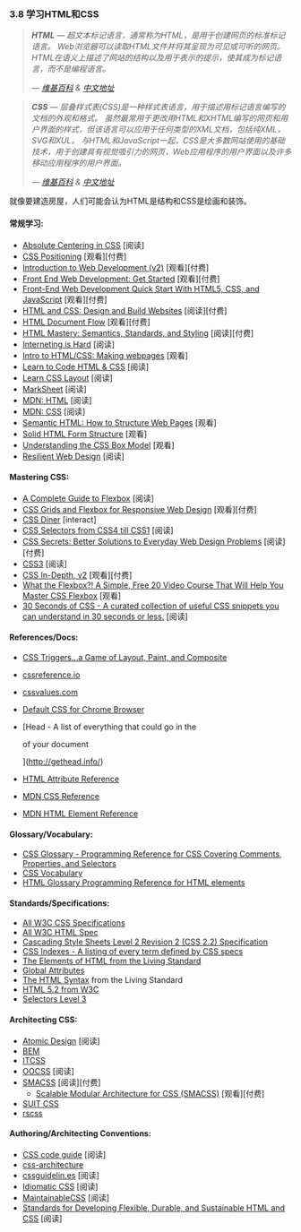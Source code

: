 <!-- 3.8 - Learn HTML & CSS -->
### 3.8 学习HTML和CSS

<!-- HTML - HyperText Markup Language, commonly referred to as HTML, is the standard markup language used to create web pages. Web browsers can read HTML files and render them into visible or audible web pages. HTML describes the structure of a website semantically along with cues for presentation, making it a markup language, rather than a programming language.
— [Wikipedia](https://en.wikipedia.org/wiki/HTML) -->
> ***HTML** — 超文本标记语言，通常称为HTML，是用于创建网页的标准标记语言。 Web浏览器可以读取HTML文件并将其呈现为可见或可听的网页。 HTML在语义上描述了网站的结构以及用于表示的提示，使其成为标记语言，而不是编程语言。*
>
> *— [维基百科](https://en.wikipedia.org/wiki/HTML) & [中文地址](https://zh.wikipedia.org/wiki/HTML)*
>
<!-- CSS - Cascading Style Sheets (CSS) is a style sheet language used for describing the look and formatting of a document written in a markup language. Although most often used to change the style of web pages and user interfaces written in HTML and XHTML, the language can be applied to any kind of XML document, including plain XML, SVG and XUL. Along with HTML and JavaScript, CSS is a cornerstone technology used by most websites to create visually engaging webpages, user interfaces for web applications, and user interfaces for many mobile applications.
 — [Wikipedia](https://en.wikipedia.org/wiki/Cascading_Style_Sheets) -->
> ***CSS** — 层叠样式表(CSS)是一种样式表语言，用于描述用标记语言编写的文档的外观和格式。 虽然最常用于更改用HTML和XHTML编写的网页和用户界面的样式，但该语言可以应用于任何类型的XML文档，包括纯XML，SVG和XUL。 与HTML和JavaScript一起，CSS是大多数网站使用的基础技术，用于创建具有视觉吸引力的网页，Web应用程序的用户界面以及许多移动应用程序的用户界面。*
>
> *— [维基百科](https://en.wikipedia.org/wiki/Cascading_Style_Sheets) & [中文地址](https://zh.wikipedia.org/wiki/HTML)*

<!-- Liken to constructing a house, one might consider HTML the framing and CSS to be the painting & decorating. -->
就像要建造房屋，人们可能会认为HTML是结构和CSS是绘画和装饰。

#### 常规学习:

*   [Absolute Centering in CSS](http://codepen.io/shshaw/full/gEiDt) \[阅读\]
*   [CSS Positioning](http://www.pluralsight.com/courses/css-positioning-1834) \[观看\]\[付费\]
*   [Introduction to Web Development (v2)](https://frontendmasters.com/courses/web-development-v2/) \[观看\]\[付费\]
*   [Front End Web Development: Get Started](http://www.pluralsight.com/courses/front-end-web-development-get-started) \[观看\]\[付费\]
*   [Front-End Web Development Quick Start With HTML5, CSS, and JavaScript](http://www.pluralsight.com/courses/front-end-web-app-html5-javascript-css) \[观看\]\[付费\]
*   [HTML and CSS: Design and Build Websites](https://www.amazon.com/gp/product/1118008189/?&_encoding=UTF8&tag=frontend-handbook-20&linkCode=ur2&linkId=b1c45ab715f267f7dfed8c981c14eceb&camp=1789&creative=9325) \[阅读\]\[付费\]
*   [HTML Document Flow](http://www.pluralsight.com/courses/html-document-flow-1837) \[观看\]\[付费\]
*   [HTML Mastery: Semantics, Standards, and Styling](https://www.amazon.com/gp/product/1590597656/?&_encoding=UTF8&tag=frontend-handbook-20&linkCode=ur2&linkId=a5c4eb997239ea9e57a86456cef7763c&camp=1789&creative=9325) \[阅读\]\[付费\]
*   [Interneting is Hard](https://internetingishard.com/) \[阅读\]
*   [Intro to HTML/CSS: Making webpages](https://www.khanacademy.org/computing/computer-programming/html-css) \[观看\]
*   [Learn to Code HTML & CSS](http://learn.shayhowe.com/html-css/) \[阅读\]
*   [Learn CSS Layout](http://learnlayout.com/) \[阅读\]
*   [MarkSheet](http://marksheet.io/) \[阅读\]
*   [MDN: HTML](https://developer.mozilla.org/en-US/docs/Learn/HTML) \[阅读\]
*   [MDN: CSS](https://developer.mozilla.org/en-US/docs/Learn/CSS) \[阅读\]
*   [Semantic HTML: How to Structure Web Pages](https://webdesign.tutsplus.com/courses/semantic-html-how-to-structure-web-pages) \[观看\]
*   [Solid HTML Form Structure](https://webdesign.tutsplus.com/courses/solid-html-form-structure) \[观看\]
*   [Understanding the CSS Box Model](https://webdesign.tutsplus.com/courses/understanding-the-css-box-model) \[观看\]
*   [Resilient Web Design](https://resilientwebdesign.com/) \[阅读\]

#### Mastering CSS:

*   [A Complete Guide to Flexbox](https://css-tricks.com/snippets/css/a-guide-to-flexbox/) \[阅读\]
*   [CSS Grids and Flexbox for Responsive Web Design](https://frontendmasters.com/courses/css-grids-flexbox/) \[观看\]\[付费\]
*   [CSS Diner](http://flukeout.github.io/) \[interact\]
*   [CSS Selectors from CSS4 till CSS1](http://css4-selectors.com/selectors/) \[阅读\]
*   [CSS Secrets: Better Solutions to Everyday Web Design Problems](https://www.amazon.com/CSS-Secrets-Solutions-Everyday-Problems/dp/1449372635/?&_encoding=UTF8&tag=frontend-handbook-20&linkCode=ur2&linkId=40a9480c18839b4b2ea798aa2afafd0e&camp=1789&creative=9325) \[阅读\]\[付费\]
*   [CSS3](https://developer.mozilla.org/en-US/docs/Web/CSS/CSS3) \[阅读\]
*   [CSS In-Depth, v2](https://frontendmasters.com/courses/css-in-depth-v2/) \[观看\]\[付费\]
*   [What the Flexbox?! A Simple, Free 20 Video Course That Will Help You Master CSS Flexbox](http://flexbox.io/) \[观看\]
*   [30 Seconds of CSS - A curated collection of useful CSS snippets you can understand in 30 seconds or less.](https://atomiks.github.io/30-seconds-of-css/) \[阅读\]

#### References/Docs:

*   [CSS Triggers...a Game of Layout, Paint, and Composite](http://csstriggers.com/)
*   [cssreference.io](http://cssreference.io/)
*   [cssvalues.com](http://cssvalues.com/)
*   [Default CSS for Chrome Browser](https://chromium.googlesource.com/chromium/blink/+/master/Source/core/css/html.css)
*   [Head - A list of everything that could go in the
    
    of your document
    
    ](http://gethead.info/)
*   [HTML Attribute Reference](https://developer.mozilla.org/en-US/docs/Web/HTML/Attributes)
*   [MDN CSS Reference](https://developer.mozilla.org/en-US/docs/Web/CSS/Reference)
*   [MDN HTML Element Reference](https://developer.mozilla.org/en-US/docs/Web/HTML/Element)

#### Glossary/Vocabulary:

*   [CSS Glossary - Programming Reference for CSS Covering Comments, Properties, and Selectors](https://www.codecademy.com/articles/glossary-css)
*   [CSS Vocabulary](http://apps.workflower.fi/vocabs/css/en)
*   [HTML Glossary Programming Reference for HTML elements](https://www.codecademy.com/articles/glossary-html)

#### Standards/Specifications:

*   [All W3C CSS Specifications](http://www.w3.org/Style/CSS/current-work#roadmap)
*   [All W3C HTML Spec](http://www.w3.org/standards/techs/html#w3c_all)
*   [Cascading Style Sheets Level 2 Revision 2 (CSS 2.2) Specification](https://drafts.csswg.org/css2/)
*   [CSS Indexes - A listing of every term defined by CSS specs](https://drafts.csswg.org/indexes/)
*   [The Elements of HTML from the Living Standard](https://html.spec.whatwg.org/multipage/semantics.html#semantics)
*   [Global Attributes](https://developer.mozilla.org/en-US/docs/Web/HTML/Global_attributes)
*   [The HTML Syntax](https://html.spec.whatwg.org/multipage/syntax.html#syntax) from the Living Standard
*   [HTML 5.2 from W3C](http://w3c.github.io/html/)
*   [Selectors Level 3](http://www.w3.org/TR/css3-selectors/)

#### Architecting CSS:

*   [Atomic Design](http://atomicdesign.bradfrost.com/) \[阅读\]
*   [BEM](http://getbem.com/introduction/)
*   [ITCSS](https://www.xfive.co/blog/itcss-scalable-maintainable-css-architecture/)
*   [OOCSS](http://oocss.org/) \[阅读\]
*   [SMACSS](https://smacss.com/) \[阅读\]\[付费\]
    *   [Scalable Modular Architecture for CSS (SMACSS)](https://frontendmasters.com/courses/smacss/) \[观看\]\[付费\]
*   [SUIT CSS](http://suitcss.github.io)
*   [rscss](http://rscss.io/)

#### Authoring/Architecting Conventions:

*   [CSS code guide](http://codeguide.co/#css) \[阅读\]
*   [css-architecture](https://github.com/jareware/css-architecture)
*   [cssguidelin.es](http://cssguidelin.es/) \[阅读\]
*   [Idiomatic CSS](https://github.com/necolas/idiomatic-css) \[阅读\]
*   [MaintainableCSS](http://maintainablecss.com/) \[阅读\]
*   [Standards for Developing Flexible, Durable, and Sustainable HTML and CSS](http://mdo.github.io/code-guide/) \[阅读\]
